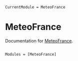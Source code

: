 ```@meta
CurrentModule = MeteoFrance
```

# MeteoFrance

Documentation for [MeteoFrance](https://github.com/rcqls/MeteoFrance.jl).

```@index
```

```@autodocs
Modules = [MeteoFrance]
```

